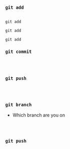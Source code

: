 
### `git add`
<pre><code>
git add

git add

git add
</code></pre>

### `git commit`

<pre><code>

</code></pre>

### `git push`

<pre><code>

</code></pre>

### `git branch`
 - Which branch are you on
<pre><code>

</code></pre>
### `git push`

<pre><code>

</code></pre>
